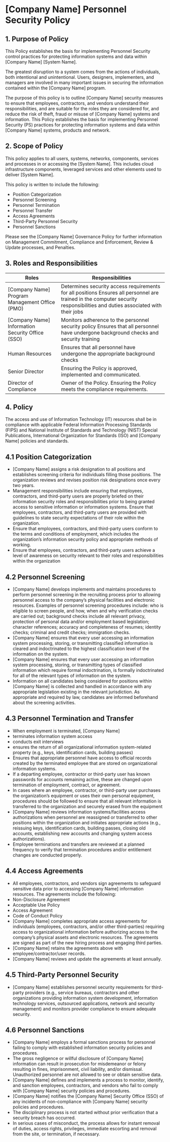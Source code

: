 # [Company Name] Personnel Security Policy

## 1. Purpose of Policy
This Policy establishes the basis for implementing Personnel Security  control practices for protecting information systems and data within [Company Name] [System Name].

The greatest disruption to a system comes from the actions of individuals, both intentional and unintentional. Users, designers, implementers, and managers are involved in many important issues in securing the information contained within the [Company Name] program.

The purpose of this policy is to outline [Company Name] security measures to ensure that employees, contractors, and vendors understand their responsibilities, and are suitable for the roles they are considered for, and reduce the risk of theft, fraud or misuse of [Company Name] systems and information.  This Policy establishes the basis for implementing Personnel Security (PS) practices for protecting information systems and data within [Company Name] systems, products and network.

## 2. Scope of Policy
This policy applies to all users, systems, networks, components, services and processes in or accessing the [System Name]. This includes cloud infrastructure components, leveraged services and other elements used to deliver [System Name].

This policy is written to include the following:
* Position Categorization
* Personnel Screening
* Personnel Termination
* Personnel Transfer
* Access Agreements
* Third-Party Personnel Security
* Personnel Sanctions

Please see the [Company Name] Governance Policy for further information on Management Commitment, Compliance and Enforcement, Review & Update processes, and Penalties.

## 3. Roles and Responsibilities
|Roles           |Responsibilities|
|------------------------|--------------------------------------------------------------------------------------------------------------|
|[Company Name] Program Management Office (PMO)| Determines security access requirements for all positions Ensures all personnel are trained in the computer security responsibilities and duties associated with their jobs
|[Company Name] Information Security Office (SSO)| Monitors adherence to the personnel security policy Ensures that all personnel have undergone background checks and security training
|Human Resources        | Ensures that all personnel have undergone the appropriate background checks|
|Senior Director        | Ensuring the Policy is approved, implemented and communicated.|
|Director of Compliance | Owner of the Policy. Ensuring the Policy meets the compliance requirements.|

## 4. Policy
The access and use of Information Technology (IT) resources shall be in compliance with applicable Federal Information Processing Standards (FIPS) and National Institute of Standards and Technology (NIST) Special Publications, International Organization for Standards (ISO) and [Company Name] policies and standards.

## 4.1 Position Categorization
* [Company Name] assigns a risk designation to all positions and establishes screening criteria for individuals filling those positions. The organization reviews and revises position risk designations once every two years.
* Management responsibilities include ensuring that employees, contractors, and third-party users are properly briefed on their information security roles and responsibilities prior to being granted access to sensitive information or information systems.
Ensure that employees, contractors, and third-party users are provided with guidelines to state security expectations of their role within the organization.
* Ensure that employees, contractors, and third-party users conform to the terms and conditions of employment, which includes the organization’s information security policy and appropriate methods of working.
* Ensure that employees, contractors, and third-party users achieve a level of awareness on security relevant to their roles and responsibilities within the organization

## 4.2 Personnel Screening
* [Company Name] develops implements and maintains procedures to perform personnel screening in the recruiting process prior to allowing personnel access to the company’s physical facilities and electronic resources. Examples of personnel screening procedures include: who is eligible to screen people, and how, when and why verification checks are carried out; background checks include all relevant privacy, protection of personal data and/or employment based legislation; character references; accuracy and completeness of resumes; identity checks; criminal and credit checks; immigration checks.
* [Company Name] ensures that every user accessing an information system processing, storing, or transmitting classified information is cleared and indoctrinated to the highest classification level of the information on the system.
* [Company Name] ensures that every user accessing an information system processing, storing, or transmitting types of classified information which require formal indoctrination, is formally indoctrinated for all of the relevant types of information on the system.
* Information on all candidates being considered for positions within [Company Name] is collected and handled in accordance with any appropriate legislation existing in the relevant jurisdiction. As appropriate and required by law, candidates are informed beforehand about the screening activities.

## 4.3 Personnel Termination and Transfer
* When employment is terminated, [Company Name]
 * terminates information system access
 * conducts exit interviews
 * ensures the return of all organizational information system-related property (e.g., keys, identification cards, building passes)
 * Ensures that appropriate personnel have access to official records created by the terminated employee that are stored on organizational information systems.
* If a departing employee, contractor or third-party user has known passwords for accounts remaining active, these are changed upon termination of employment, contract, or agreement.
* In cases where an employee, contractor, or third-party user purchases the organization’s equipment or uses their own personal equipment, procedures should be followed to ensure that all relevant information is transferred to the organization and securely erased from the equipment
* [Company Name] reviews information systems/facilities access authorizations when personnel are reassigned or transferred to other positions within the organization and initiates appropriate actions (e.g., reissuing keys, identification cards, building passes, closing old accounts, establishing new accounts and changing system access authorizations).
* Employee terminations and transfers are reviewed at a planned frequency to verify that termination procedures and/or entitlement changes are conducted properly.

## 4.4 Access Agreements
* All employees, contractors, and vendors sign agreements to safeguard sensitive data prior to accessing [Company Name] information resources. The agreements include the following:
 * Non-Disclosure Agreement
 * Acceptable Use Policy
 * Access Agreement
 * Code of Conduct Policy
* [Company Name] completes appropriate access agreements for individuals (employees, contractors, and/or other third-parties) requiring access to organizational information before authorizing access to the company’s physical assets and electronic resources. The agreements are signed as part of the new hiring process and engaging third parties.
* [Company Name] retains the agreements above with employee/contractor/user records.
* [Company Name] reviews and update the agreements at least annually.

## 4.5 Third-Party Personnel Security
* [Company Name] establishes personnel security requirements for third-party providers (e.g., service bureaus, contractors and other organizations providing information system development, information technology services, outsourced applications, network and security management) and monitors provider compliance to ensure adequate security.

## 4.6 Personnel Sanctions
* [Company Name] employs a formal sanctions process for personnel failing to comply with established information security policies and procedures.
* The gross negligence or willful disclosure of [Company Name] information can result in prosecution for misdemeanor or felony resulting in fines, imprisonment, civil liability, and/or dismissal. Unauthorized personnel are not allowed to see or obtain sensitive data.
* [Company Name] defines and implements a process to monitor, identify, and sanction employees, contractors, and vendors who fail to comply with [Company Name] security policies and procedures.
* [Company Name] notifies the [Company Name] Security Office (SSO) of any incidents of non-compliance with [Company Name] security policies and procedures.
* The disciplinary process is not started without prior verification that a security breach has occurred.
* In serious cases of misconduct, the process allows for instant removal of duties, access rights, privileges, immediate escorting and removal from the site, or termination, if necessary.
